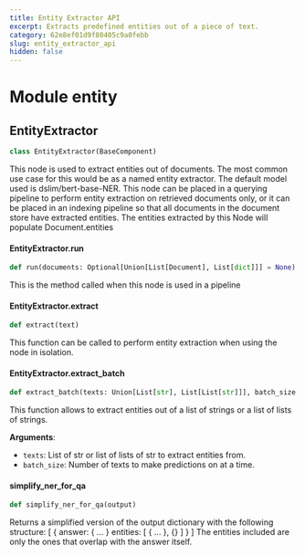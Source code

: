 ```yaml
---
title: Entity Extractor API
excerpt: Extracts predefined entities out of a piece of text.
category: 62e8ef01d9f80405c9a0febb
slug: entity_extractor_api
hidden: false
---
```


<a id="entity"></a>

# Module entity

<a id="entity.EntityExtractor"></a>

## EntityExtractor

```python
class EntityExtractor(BaseComponent)
```

This node is used to extract entities out of documents.
The most common use case for this would be as a named entity extractor.
The default model used is dslim/bert-base-NER.
This node can be placed in a querying pipeline to perform entity extraction on retrieved documents only,
or it can be placed in an indexing pipeline so that all documents in the document store have extracted entities.
The entities extracted by this Node will populate Document.entities

<a id="entity.EntityExtractor.run"></a>

#### EntityExtractor.run

```python
def run(documents: Optional[Union[List[Document], List[dict]]] = None) -> Tuple[Dict, str]
```

This is the method called when this node is used in a pipeline

<a id="entity.EntityExtractor.extract"></a>

#### EntityExtractor.extract

```python
def extract(text)
```

This function can be called to perform entity extraction when using the node in isolation.

<a id="entity.EntityExtractor.extract_batch"></a>

#### EntityExtractor.extract\_batch

```python
def extract_batch(texts: Union[List[str], List[List[str]]], batch_size: Optional[int] = None)
```

This function allows to extract entities out of a list of strings or a list of lists of strings.

**Arguments**:

- `texts`: List of str or list of lists of str to extract entities from.
- `batch_size`: Number of texts to make predictions on at a time.

<a id="entity.simplify_ner_for_qa"></a>

#### simplify\_ner\_for\_qa

```python
def simplify_ner_for_qa(output)
```

Returns a simplified version of the output dictionary
with the following structure:
[
    {
        answer: { ... }
        entities: [ { ... }, {} ]
    }
]
The entities included are only the ones that overlap with
the answer itself.

